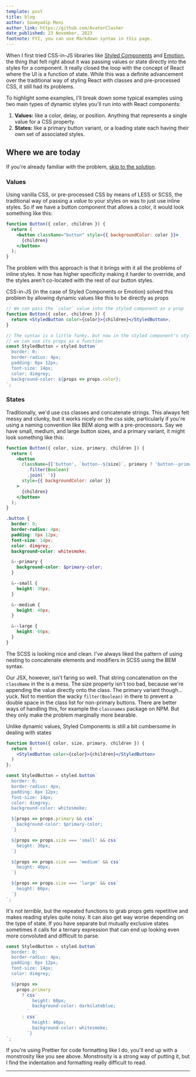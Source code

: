 ```yaml
---
template: post
title: blog
author: Soumyadip Moni
author_link: https://github.com/AvaterClasher
date_published: 23 November, 2023
footnote: FYI, you can use Markdown syntax in this page.
---
```


When I first tried CSS-in-JS libraries like [Styled Components](https://styled-components.com/) and [Emotion](https://emotion.sh), the thing that felt right about it was passing values or state directly into the styles for a component. It really closed the loop with the concept of React where the UI is a function of state. While this was a definite advancement over the traditional way of styling React with classes and pre-processed CSS, it still had its problems.

To highlight some examples, I'll break down some typical examples using two main types of dynamic styles you'll run into with React components:

1. **Values:** like a color, delay, or position. Anything that represents a single value for a CSS property.
1. **States:** like a primary button variant, or a loading state each having their own set of associated styles.

## Where we are today

If you're already familiar with the problem, [skip to the solution](#theres-a-better-way-vanilla-css).

### Values

Using vanilla CSS, or pre-processed CSS by means of LESS or SCSS, the traditional way of passing a _value_ to your styles on was to just use inline styles. So if we have a button component that allows a color, it would look something like this:

```jsx
function Button({ color, children }) {
  return (
    <button className="button" style={{ backgroundColor: color }}>
      {children}
    </button>
  );
}
```

The problem with this approach is that it brings with it all the problems of inline styles. It now has higher specificity making it harder to override, and the styles aren't co-located with the rest of our button styles.

CSS-in-JS (in the case of Styled Components or Emotion) solved this problem by allowing dynamic values like this to be directly as props

```jsx
// We can pass the `color` value into the styled component as a prop
function Button({ color, children }) {
  return <StyledButton color={color}>{children}</StyledButton>;
}

// The syntax is a little funky, but now in the styled component's styles
// we can use its props as a function
const StyledButton = styled.button`
  border: 0;
  border-radius: 4px;
  padding: 8px 12px;
  font-size: 14px;
  color: dimgrey;
  background-color: ${props => props.color};
`;
```

### States

Traditionally, we'd use css classes and concatenate strings. This always felt messy and clunky, but it works nicely on the css side, particularly if you're using a naming convention like BEM along with a pre-processors. Say we have small, medium, and large button sizes, and a primary variant, it might look something like this:

```jsx
function Button({ color, size, primary, children }) {
  return (
    <button
      className={['button', `button--${size}`, primary ? 'button--primary' : null]
        .filter(Boolean)
        .join(' ')}
      style={{ backgroundColor: color }}
    >
      {children}
    </button>
  );
}
```

```scss
.button {
  border: 0;
  border-radius: 4px;
  padding: 8px 12px;
  font-size: 14px;
  color: dimgrey;
  background-color: whitesmoke;

  &--primary {
    background-color: $primary-color;
  }

  &--small {
    height: 30px;
  }

  &--medium {
    height: 40px;
  }

  &--large {
    height: 60px;
  }
}
```

The SCSS is looking nice and clean. I've always liked the pattern of using nesting to concatenate elements and modifiers in SCSS using the BEM syntax.

Our JSX, however, isn't faring so well. That string concatenation on the `className` in the is a mess. The size property isn't too bad, because we're appending the value directly onto the class. The primary variant though... yuck. Not to mention the wacky `filter(Boolean)` in there to prevent a double space in the class list for non-primary buttons. There are better ways of handling this, for example the `classnames` package on NPM. But they only make the problem marginally more bearable.

Unlike dynamic values, Styled Components is still a bit cumbersome in dealing with states

```jsx
function Button({ color, size, primary, children }) {
  return (
    <StyledButton color={color}>{children}</StyledButton>
  )
};

const StyledButton = styled.button`
  border: 0;
  border-radius: 4px;
  padding: 8px 12px;
  font-size: 14px;
  color: dimgrey;
  background-color: whitesmoke;

  ${props => props.primary && css`
    background-color: $primary-color;
  `}

  ${props => props.size === 'small' && css`
    height: 30px;
  `}

  ${props => props.size === 'medium' && css`
    height: 40px;
  `}

  ${props => props.size === 'large' && css`
    height: 60px;
  `}
`;
```

It's not _terrible_, but the repeated functions to grab props gets repetitive and makes reading styles quite noisy. It can also get way worse depending on the type of state. If you have separate but mutually exclusive states sometimes it calls for a ternary expression that can end up looking even more convoluted and difficult to parse.

```jsx
const StyledButton = styled.button`
  border: 0;
  border-radius: 4px;
  padding: 8px 12px;
  font-size: 14px;
  color: dimgrey;

  ${props =>
    props.primary
      ? css`
          height: 60px;
          background-color: darkslateblue;
        `
      : css`
          height: 40px;
          background-color: whitesmoke;
        `}
`;
```

If you're using Prettier for code formatting like I do, you'll end up with a monstrosity like you see above. Monstrosity is a strong way of putting it, but I find the indentation and formatting really difficult to read.

---